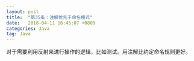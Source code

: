 ```yaml
---
layout: post
title:  "第35条：注解优先于命名模式"
date:   2018-04-11 16:45:07 +0800
categories: Java
tag: Java
---
```



对于需要利用反射来进行操作的逻辑，比如测试。用注解比约定命名规则更好。